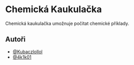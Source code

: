 
# Chemická Kaukulačka

Chemická kaukulačka umožnuje počítat chemické příklady.


## Autoři

- [@Kubaczlollol](https://github.com/Kubaczlollol)
- [@4k1k01](https://github.com/4k1k01)
